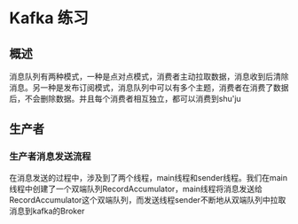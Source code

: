 # Kafka 练习

## 概述

消息队列有两种模式，一种是点对点模式，消费者主动拉取数据，消息收到后清除消息。另一种是发布订阅模式，消息队列中可以有多个主题，消费者在消费了数据后，不会删除数据。并且每个消费者相互独立，都可以消费到shu'ju

## 生产者

### 生产者消息发送流程

在消息发送的过程中，涉及到了两个线程，main线程和sender线程。我们在main线程中创建了一个双端队列RecordAccumulator，main线程将消息发送给RecordAccumulator这个双端队列，而发送线程sender不断地从双端队列中拉取消息到kafka的Broker
